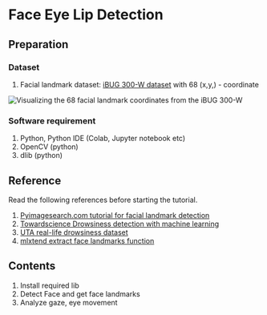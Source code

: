 # Face Eye Lip Detection

## Preparation

### Dataset

1. Facial landmark dataset:  [iBUG 300-W dataset](https://ibug.doc.ic.ac.uk/resources/facial-point-annotations/) with 68 \(x,y,\) - coordinate

![Visualizing the 68 facial landmark coordinates from the iBUG 300-W](https://github.com/ykkimhgu/DLIP_doc/tree/3298e5d2a4b6369e5cef7973dd93eef44ca7addf/.gitbook/assets/image.png)

### Software requirement

1. Python,  Python IDE \(Colab, Jupyter notebook etc\)
2. OpenCV \(python\)
3. dlib \(python\)

## Reference

Read the following references before starting the tutorial.

1. [Pyimagesearch.com tutorial for facial landmark detection](https://www.pyimagesearch.com/2017/04/03/facial-landmarks-dlib-opencv-python/)
2. [Towardscience Drowsiness detection with machine learning](https://towardsdatascience.com/drowsiness-detection-with-machine-learning-765a16ca208a)
3. [UTA real-life drowsiness dataset](https://sites.google.com/view/utarldd/home)
4. [mlxtend extract face landmarks function](http://rasbt.github.io/mlxtend/user_guide/image/extract_face_landmarks/)

## Contents

1. Install required lib
2. Detect  Face and get face landmarks
3. Analyze gaze, eye movement

